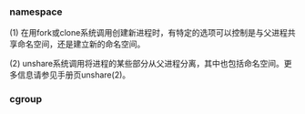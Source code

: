 ### namespace

(1) 在用fork或clone系统调用创建新进程时，有特定的选项可以控制是与父进程共享命名空间，还是建立新的命名空间。

(2) unshare系统调用将进程的某些部分从父进程分离，其中也包括命名空间。更多信息请参见手册页unshare(2)。



### cgroup

